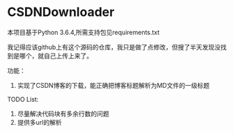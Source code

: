 # CSDNDownloader

本项目基于Python 3.6.4,所需支持包见requirements.txt

我记得应该github上有这个源码的仓库，我只是做了点修改，但搜了半天发现没找到是哪个，就自己上传上来了。

功能：
1. 实现了CSDN博客的下载，能正确把博客标题解析为MD文件的一级标题

TODO List:
1.  尽量解决代码块有多余行数的问题
2.  提供多url的解析